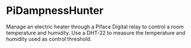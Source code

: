 # PiDampnessHunter

Manage an electric heater through a Piface Digital relay to control a room temperature and humidity. Use a DHT-22 to measure the temperature and humidity used as control threshold.
